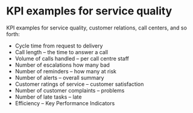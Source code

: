 # KPI examples for service quality

KPI examples for service quality, customer relations, call centers, and so forth:

* Cycle time from request to delivery
* Call length – the time to answer a call
* Volume of calls handled – per call centre staff
* Number of escalations how many bad
* Number of reminders – how many at risk
* Number of alerts – overall summary
* Customer ratings of service – customer satisfaction
* Number of customer complaints – problems
* Number of late tasks – late
* Efficiency – Key Performance Indicators
